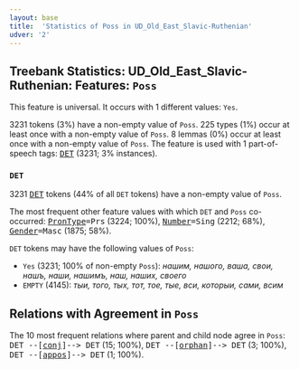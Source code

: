 ```yaml
---
layout: base
title:  'Statistics of Poss in UD_Old_East_Slavic-Ruthenian'
udver: '2'
---
```


## Treebank Statistics: UD_Old_East_Slavic-Ruthenian: Features: `Poss`

This feature is universal.
It occurs with 1 different values: `Yes`.

3231 tokens (3%) have a non-empty value of `Poss`.
225 types (1%) occur at least once with a non-empty value of `Poss`.
8 lemmas (0%) occur at least once with a non-empty value of `Poss`.
The feature is used with 1 part-of-speech tags: <tt><a href="orv_ruthenian-pos-DET.html">DET</a></tt> (3231; 3% instances).

### `DET`

3231 <tt><a href="orv_ruthenian-pos-DET.html">DET</a></tt> tokens (44% of all `DET` tokens) have a non-empty value of `Poss`.

The most frequent other feature values with which `DET` and `Poss` co-occurred: <tt><a href="orv_ruthenian-feat-PronType.html">PronType</a></tt><tt>=Prs</tt> (3224; 100%), <tt><a href="orv_ruthenian-feat-Number.html">Number</a></tt><tt>=Sing</tt> (2212; 68%), <tt><a href="orv_ruthenian-feat-Gender.html">Gender</a></tt><tt>=Masc</tt> (1875; 58%).

`DET` tokens may have the following values of `Poss`:

* `Yes` (3231; 100% of non-empty `Poss`): <em>нашим, нашого, ваша, свои, нашъ, наши, нашимъ, наш, наших, своего</em>
* `EMPTY` (4145): <em>тыи, того, тых, тот, тое, тые, вси, которыи, сами, всим</em>

## Relations with Agreement in `Poss`

The 10 most frequent relations where parent and child node agree in `Poss`:
<tt>DET --[<tt><a href="orv_ruthenian-dep-conj.html">conj</a></tt>]--> DET</tt> (15; 100%),
<tt>DET --[<tt><a href="orv_ruthenian-dep-orphan.html">orphan</a></tt>]--> DET</tt> (3; 100%),
<tt>DET --[<tt><a href="orv_ruthenian-dep-appos.html">appos</a></tt>]--> DET</tt> (1; 100%).

